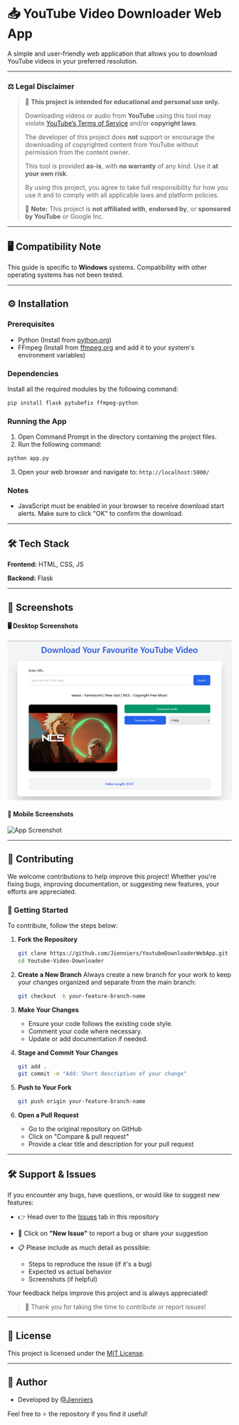 # 📥 YouTube Video Downloader Web App

A simple and user-friendly web application that allows you to download YouTube videos in your preferred resolution.

---

### ⚖️ Legal Disclaimer

> 🚫 **This project is intended for educational and personal use only.**
>
> Downloading videos or audio from **YouTube** using this tool may violate [YouTube’s Terms of Service](https://www.youtube.com/t/terms) and/or **copyright laws**.
>
> The developer of this project does **not** support or encourage the downloading of copyrighted content from YouTube without permission from the content owner.
>
> This tool is provided **as-is**, with **no warranty** of any kind. Use it **at your own risk**.
>
> By using this project, you agree to take full responsibility for how you use it and to comply with all applicable laws and platform policies.
>
> 📌 **Note:** This project is **not affiliated with**, **endorsed by**, or **sponsored by YouTube** or Google Inc.

---

## 🖥️ Compatibility Note

This guide is specific to **Windows** systems. Compatibility with other operating systems has not been tested.

---

## ⚙️ Installation

### Prerequisites

* Python (Install from [python.org](https://www.python.org/downloads/))
* FFmpeg (Install from [ffmpeg.org](https://ffmpeg.org/download.html) and add it to your system's environment variables)

### Dependencies

Install all the required modules by the following command:

```bash
pip install flask pytubefix ffmpeg-python
```

### Running the App

1. Open Command Prompt in the directory containing the project files.
2. Run the following command:

```bash
python app.py
```

3. Open your web browser and navigate to: `http://localhost:5000/`

### Notes

* JavaScript must be enabled in your browser to receive download start alerts. Make sure to click "OK" to confirm the download.

---

## 🛠️ Tech Stack

**Frontend:** HTML, CSS, JS

**Backend:** Flask

---

## 📸 Screenshots

#### 🖥️ Desktop Screenshots

![App Screenshot](https://github.com/Jienniers/YoutubeDownloaderWebApp/blob/main/screenshots/Screenshot1.png)

#### 📱 Mobile Screenshots

![App Screenshot](https://github.com/Jienniers/YoutubeDownloaderWebApp/blob/main/screenshots/mobileScreenshot.jpeg)

---

## 🤝 Contributing

We welcome contributions to help improve this project! Whether you're fixing bugs, improving documentation, or suggesting new features, your efforts are appreciated.

### 🚀 Getting Started

To contribute, follow the steps below:

1. **Fork the Repository**

   ```bash
   git clone https://github.com/Jienniers/YoutubeDownloaderWebApp.git
   cd Youtube-Video-Downloader
   ```

2. **Create a New Branch**
   Always create a new branch for your work to keep your changes organized and separate from the main branch:

   ```bash
   git checkout -b your-feature-branch-name
   ```

3. **Make Your Changes**

   * Ensure your code follows the existing code style.
   * Comment your code where necessary.
   * Update or add documentation if needed.

4. **Stage and Commit Your Changes**

   ```bash
   git add .
   git commit -m "Add: Short description of your change"
   ```

5. **Push to Your Fork**

   ```bash
   git push origin your-feature-branch-name
   ```

6. **Open a Pull Request**

   * Go to the original repository on GitHub
   * Click on "Compare & pull request"
   * Provide a clear title and description for your pull request

---


## 🛠️ Support & Issues

If you encounter any bugs, have questions, or would like to suggest new features:

* 👉 Head over to the [Issues](../../issues) tab in this repository
* 🐛 Click on **"New Issue"** to report a bug or share your suggestion
* 📋 Please include as much detail as possible:

  * Steps to reproduce the issue (if it's a bug)
  * Expected vs actual behavior
  * Screenshots (if helpful)

Your feedback helps improve this project and is always appreciated!

> 🙏 Thank you for taking the time to contribute or report issues!

---

## 📄 License

This project is licensed under the [MIT License](LICENSE).

---

## 👤 Author

* Developed by [@Jienniers](https://github.com/Jienniers)


Feel free to ⭐ the repository if you find it useful!